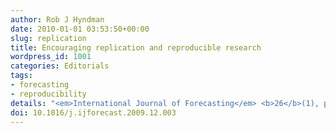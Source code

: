```yaml
---
author: Rob J Hyndman
date: 2010-01-01 03:53:50+00:00
slug: replication
title: Encouraging replication and reproducible research
wordpress_id: 1001
categories: Editorials
tags:
- forecasting
- reproducibility
details: "<em>International Journal of Forecasting</em> <b>26</b>(1), pp.2-3"
doi: 10.1016/j.ijforecast.2009.12.003
---
```

